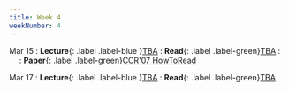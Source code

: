 ```yaml
---
title: Week 4
weekNumber: 4
---
```


Mar 15
: **Lecture**{: .label .label-blue }[TBA](#)
    : **Read**{: .label .label-green}[TBA](#)
: &emsp;
    : **Paper**{: .label .label-green}[CCR'07 HowToRead](https://dl.acm.org/doi/10.1145/1273445.1273458)


Mar 17
: **Lecture**{: .label .label-blue }[TBA](#)
    : **Read**{: .label .label-green}[TBA](#)
